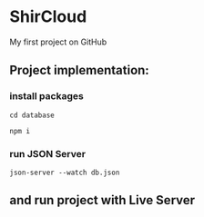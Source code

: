 # ShirCloud

<p>My first project on GitHub</p>

## Project implementation:

### install packages

```
cd database

npm i
```

### run JSON Server

```
json-server --watch db.json
```

## and run project with Live Server